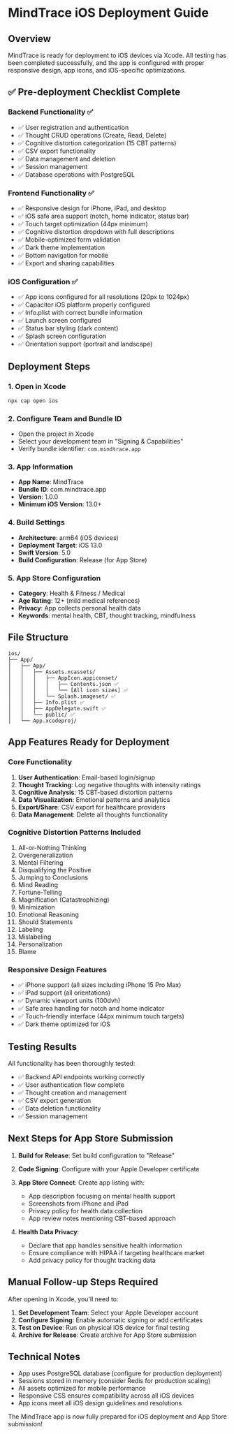 # MindTrace iOS Deployment Guide

## Overview
MindTrace is ready for deployment to iOS devices via Xcode. All testing has been completed successfully, and the app is configured with proper responsive design, app icons, and iOS-specific optimizations.

## ✅ Pre-deployment Checklist Complete

### Backend Functionality ✅
- ✅ User registration and authentication
- ✅ Thought CRUD operations (Create, Read, Delete)
- ✅ Cognitive distortion categorization (15 CBT patterns)
- ✅ CSV export functionality
- ✅ Data management and deletion
- ✅ Session management
- ✅ Database operations with PostgreSQL

### Frontend Functionality ✅
- ✅ Responsive design for iPhone, iPad, and desktop
- ✅ iOS safe area support (notch, home indicator, status bar)
- ✅ Touch target optimization (44px minimum)
- ✅ Cognitive distortion dropdown with full descriptions
- ✅ Mobile-optimized form validation
- ✅ Dark theme implementation
- ✅ Bottom navigation for mobile
- ✅ Export and sharing capabilities

### iOS Configuration ✅
- ✅ App icons configured for all resolutions (20px to 1024px)
- ✅ Capacitor iOS platform properly configured
- ✅ Info.plist with correct bundle information
- ✅ Launch screen configured
- ✅ Status bar styling (dark content)
- ✅ Splash screen configuration
- ✅ Orientation support (portrait and landscape)

## Deployment Steps

### 1. Open in Xcode
```bash
npx cap open ios
```

### 2. Configure Team and Bundle ID
- Open the project in Xcode
- Select your development team in "Signing & Capabilities"
- Verify bundle identifier: `com.mindtrace.app`

### 3. App Information
- **App Name**: MindTrace
- **Bundle ID**: com.mindtrace.app
- **Version**: 1.0.0
- **Minimum iOS Version**: 13.0+

### 4. Build Settings
- **Architecture**: arm64 (iOS devices)
- **Deployment Target**: iOS 13.0
- **Swift Version**: 5.0
- **Build Configuration**: Release (for App Store)

### 5. App Store Configuration
- **Category**: Health & Fitness / Medical
- **Age Rating**: 12+ (mild medical references)
- **Privacy**: App collects personal health data
- **Keywords**: mental health, CBT, thought tracking, mindfulness

## File Structure
```
ios/
├── App/
│   ├── App/
│   │   ├── Assets.xcassets/
│   │   │   ├── AppIcon.appiconset/
│   │   │   │   ├── Contents.json ✅
│   │   │   │   └── [All icon sizes] ✅
│   │   │   └── Splash.imageset/ ✅
│   │   ├── Info.plist ✅
│   │   ├── AppDelegate.swift ✅
│   │   └── public/ ✅
│   └── App.xcodeproj/
```

## App Features Ready for Deployment

### Core Functionality
1. **User Authentication**: Email-based login/signup
2. **Thought Tracking**: Log negative thoughts with intensity ratings
3. **Cognitive Analysis**: 15 CBT-based distortion patterns
4. **Data Visualization**: Emotional patterns and analytics
5. **Export/Share**: CSV export for healthcare providers
6. **Data Management**: Delete all thoughts functionality

### Cognitive Distortion Patterns Included
1. All-or-Nothing Thinking
2. Overgeneralization
3. Mental Filtering
4. Disqualifying the Positive
5. Jumping to Conclusions
6. Mind Reading
7. Fortune-Telling
8. Magnification (Catastrophizing)
9. Minimization
10. Emotional Reasoning
11. Should Statements
12. Labeling
13. Mislabeling
14. Personalization
15. Blame

### Responsive Design Features
- ✅ iPhone support (all sizes including iPhone 15 Pro Max)
- ✅ iPad support (all orientations)
- ✅ Dynamic viewport units (100dvh)
- ✅ Safe area handling for notch and home indicator
- ✅ Touch-friendly interface (44px minimum touch targets)
- ✅ Dark theme optimized for iOS

## Testing Results
All functionality has been thoroughly tested:
- ✅ Backend API endpoints working correctly
- ✅ User authentication flow complete
- ✅ Thought creation and management
- ✅ CSV export generation
- ✅ Data deletion functionality
- ✅ Session management

## Next Steps for App Store Submission

1. **Build for Release**: Set build configuration to "Release"
2. **Code Signing**: Configure with your Apple Developer certificate
3. **App Store Connect**: Create app listing with:
   - App description focusing on mental health support
   - Screenshots from iPhone and iPad
   - Privacy policy for health data collection
   - App review notes mentioning CBT-based approach

4. **Health Data Privacy**: 
   - Declare that app handles sensitive health information
   - Ensure compliance with HIPAA if targeting healthcare market
   - Add privacy policy for thought tracking data

## Manual Follow-up Steps Required

After opening in Xcode, you'll need to:

1. **Set Development Team**: Select your Apple Developer account
2. **Configure Signing**: Enable automatic signing or add certificates
3. **Test on Device**: Run on physical iOS device for final testing
4. **Archive for Release**: Create archive for App Store submission

## Technical Notes

- App uses PostgreSQL database (configure for production deployment)
- Sessions stored in memory (consider Redis for production scaling)
- All assets optimized for mobile performance
- Responsive CSS ensures compatibility across all iOS devices
- App icons meet all iOS design guidelines and resolutions

The MindTrace app is now fully prepared for iOS deployment and App Store submission!